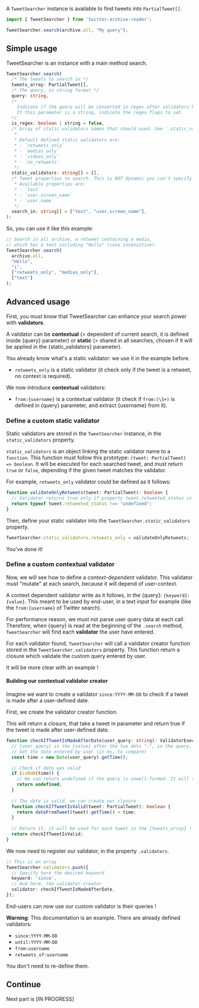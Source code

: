 A `TweetSearcher` instance is available to find tweets into `PartialTweet[]`.

```ts
import { TweetSearcher } from 'twitter-archive-reader';

TweetSearcher.search(archive.all, "My query");
```

## Simple usage

TweetSearcher is an instance with a main method search.
```ts
TweetSearcher.search(
  /* The tweets to search in */
  tweets_array: PartialTweet[],
  /* The query, in string format */
  query: string,
  /* 
    Indicate if the query will be converted in regex after validators has been trimmed. 
    If this parameter is a string, indicate the regex flags to set.
  */
  is_regex: boolean | string = false,
  /* Array of static validators names that should used. See `.static_validators`.
   * 
   * Default defined static validators are:
   * - `retweets_only`
   * - `medias_only`
   * - `videos_only`
   * - `no_retweets` 
   */
  static_validators: string[] = [],
  /* Tweet properties to search. This is NOT dynamic you can't specify the property you want.
   * Available properties are:
   * - `text`
   * - `user.screen_name`
   * - `user.name`
   */
  search_in: string[] = ["text", "user.screen_name"],
);
```
So, you can use it like this example:

```ts
// Search in all archive, a retweet containing a media, 
// which has a text including "Hello" (case insensitive).
TweetSearcher.search(
  archive.all,
  "Hello",
  "i",
  ["retweets_only", "medias_only"],
  ["text"]
);
```

## Advanced usage

First, you must know that TweetSearcher can enhance your search power with **validators**.

A validator can be **contextual** (> dependent of current search, it is defined inside {query} parameter) or **static** (> shared in all searches, chosen if it will be applied in the {static_validators} parameter).

You already know what's a static validator: we use it in the example before.

- `retweets_only` is a static validator (it check only if the tweet is a retweet, no context is required).

We now introduce **contextual** validators:
- `from:{username}` is a contextual validator (it check if `from:(\S+)` is defined in {query} parameter, and extract {username} from it).

### Define a custom static validator

Static validators are stored in the `TweetSearcher` instance, in the `static_validators` property.

`static_validators` is an object linking the static validator name to a `function`. This function must follow this prototype: `(tweet: PartialTweet) => boolean`. It will be executed for each searched tweet, and must return `true` or `false`, depending if the given tweet matches the validator.

For example, `retweets_only` validator could be defined as it follows:
```ts
function validateOnlyRetweets(tweet: PartialTweet): boolean {
  // Validator returns true only if property tweet.retweeted_status is defined
  return typeof tweet.retweeted_status !== "undefined";
}
```

Then, define your static validator into the `TweetSearcher.static_validators` property.

```ts
TweetSearcher.static_validators.retweets_only = validateOnlyRetweets;
```

You've done it!

### Define a custom contextual validator

Now, we will see how to define a *context-dependent* validator. This validator must "mutate" at each search, because it will depend of user-context.

A context dependent validator write as it follows, in the {query}: `{keyword}:{value}`. This meant to be used by end-user, in a text input for example (like the `from:{username}` of Twitter search).

For performance reason, we must not parse user query data at each call. Therefore, when {query} is read at the beginning of the `.search` method, `TweetSearcher` will find each **validator** the user have entered.

For each validator found, `TweetSearcher` will call a validator creator function stored in the `TweetSearcher.validators` property.
This function return a closure which validate the custom query entered by user.

It will be more clear with an example !

#### Building our contextual validator creator

Imagine we want to create a validator `since:YYYY-MM-DD` to check if a tweet is made after a user-defined date.

First, we create the validator creator function. 

This will return a closure, that take a tweet in parameter and return true if the tweet is made after user-defined date.
```ts
function checkIfTweetIsMadeAfterDate(user_query: string): ValidatorExecFunction {
  // {user_query} is the {value} after the two dots ":", in the query. 
  // Get the date entered by user (in ms, to compare)
  const time = new Date(user_query).getTime();

  // Check if date was valid
  if (isNaN(time)) {
    // We can return undefined if the query is unwell-formed. It will throw an Error.
    return undefined;
  }
  
  // The date is valid, we can create our closure
  function checkIfTweetIsValid(tweet: PartialTweet): boolean {
    return dateFromTweet(tweet).getTime() > time;
  }
  
  // Return it, it will be used for each tweet in the {tweets_array} !
  return checkIfTweetIsValid;
}
```

We now need to register our validator, in the property `.validators`.
```ts
// This is an array
TweetSearcher.validators.push({
  // Specify here the desired keyword
  keyword: 'since',
  // And here, the validator creator
  validator: checkIfTweetIsMadeAfterDate,
});
```

End-users can now use our custom validator is their queries !

**Warning**: This documentation is an example. There are already defined validators:
- `since:YYYY-MM-DD`
- `until:YYYY-MM-DD`
- `from:username`
- `retweets_of:username`

You don't need to re-define them.

## Continue

Next part is [IN PROGRESS]


